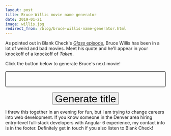 ```yaml
---
layout: post
title: Bruce Willis movie name generator
date: 2019-01-21
image: willis.jpg
redirect_from: /blog/bruce-willis-name-generator.html
---
```


As pointed out in Blank Check's [*Glass* episode](1), Bruce Willis has been in a lot of weird and bad movies. Meet his quote and he'll appear in your knockoff of a knockoff of *Taken*.

Click the button below to generate Bruce's next movie!

<div id="willis-title-box"></div>

<button id="willis-button">Generate title</button>

I threw this together in an evening for fun, but I am trying to change careers into web development. If you know someone in the Denver area hiring entry-level full-stack developers with Angular 6 experience, my contact info is in the footer. Definitely get in touch if you also listen to Blank Check!
<script src="/static/js/willis.js"></script>
<style>
#willis-title-box {
  margin: 1rem auto;
  min-height: 3rem;
  height: auto;
  border: 1px solid black;
  border-radius: 0.25rem;
  font-size: 2.5rem;
  color: #871010;
  text-align: center;
}
#willis-button {
  display: block;
  margin: 0 auto;
  height: 2.5rem;
  font-size: 2rem;
}
</style>

[1]: https://soundcloud.com/griffin-and-david-present/glass
